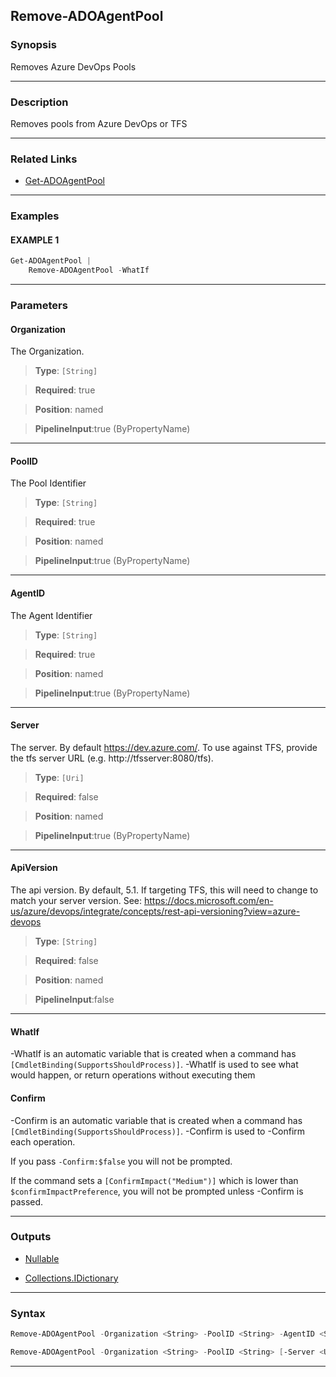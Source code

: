 Remove-ADOAgentPool
-------------------
### Synopsis
Removes Azure DevOps Pools

---
### Description

Removes pools from Azure DevOps or TFS

---
### Related Links
* [Get-ADOAgentPool](Get-ADOAgentPool.md)



---
### Examples
#### EXAMPLE 1
```PowerShell
Get-ADOAgentPool |
    Remove-ADOAgentPool -WhatIf
```

---
### Parameters
#### **Organization**

The Organization.



> **Type**: ```[String]```

> **Required**: true

> **Position**: named

> **PipelineInput**:true (ByPropertyName)



---
#### **PoolID**

The Pool Identifier



> **Type**: ```[String]```

> **Required**: true

> **Position**: named

> **PipelineInput**:true (ByPropertyName)



---
#### **AgentID**

The Agent Identifier



> **Type**: ```[String]```

> **Required**: true

> **Position**: named

> **PipelineInput**:true (ByPropertyName)



---
#### **Server**

The server.  By default https://dev.azure.com/.
To use against TFS, provide the tfs server URL (e.g. http://tfsserver:8080/tfs).



> **Type**: ```[Uri]```

> **Required**: false

> **Position**: named

> **PipelineInput**:true (ByPropertyName)



---
#### **ApiVersion**

The api version.  By default, 5.1.
If targeting TFS, this will need to change to match your server version.
See: https://docs.microsoft.com/en-us/azure/devops/integrate/concepts/rest-api-versioning?view=azure-devops



> **Type**: ```[String]```

> **Required**: false

> **Position**: named

> **PipelineInput**:false



---
#### **WhatIf**
-WhatIf is an automatic variable that is created when a command has ```[CmdletBinding(SupportsShouldProcess)]```.
-WhatIf is used to see what would happen, or return operations without executing them
#### **Confirm**
-Confirm is an automatic variable that is created when a command has ```[CmdletBinding(SupportsShouldProcess)]```.
-Confirm is used to -Confirm each operation.
    
If you pass ```-Confirm:$false``` you will not be prompted.
    
    
If the command sets a ```[ConfirmImpact("Medium")]``` which is lower than ```$confirmImpactPreference```, you will not be prompted unless -Confirm is passed.

---
### Outputs
* [Nullable](https://learn.microsoft.com/en-us/dotnet/api/System.Nullable)


* [Collections.IDictionary](https://learn.microsoft.com/en-us/dotnet/api/System.Collections.IDictionary)




---
### Syntax
```PowerShell
Remove-ADOAgentPool -Organization <String> -PoolID <String> -AgentID <String> [-Server <Uri>] [-ApiVersion <String>] [-WhatIf] [-Confirm] [<CommonParameters>]
```
```PowerShell
Remove-ADOAgentPool -Organization <String> -PoolID <String> [-Server <Uri>] [-ApiVersion <String>] [-WhatIf] [-Confirm] [<CommonParameters>]
```
---

